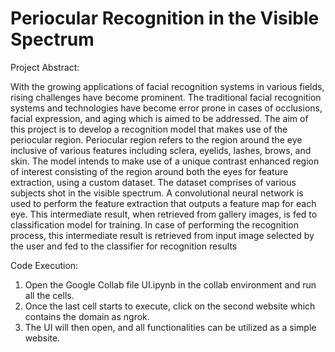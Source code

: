 # Periocular Recognition in the Visible Spectrum

Project Abstract:

With the growing applications of facial recognition systems in various fields, rising challenges
have become prominent. The traditional facial recognition systems and technologies have
become error prone in cases of occlusions, facial expression, and aging which is aimed to be
addressed. The aim of this project is to develop a recognition model that makes use of the
periocular region.
Periocular region refers to the region around the eye inclusive of various features including
sclera, eyelids, lashes, brows, and skin. The model intends to make use of a unique contrast
enhanced region of interest consisting of the region around both the eyes for feature extraction,
using a custom dataset. The dataset comprises of various subjects shot in the visible spectrum. A
convolutional neural network is used to perform the feature extraction that outputs a feature map
for each eye. This intermediate result, when retrieved from gallery images, is fed to classification
model for training. In case of performing the recognition process, this intermediate result is
retrieved from input image selected by the user and fed to the classifier for recognition results

Code Execution:

1. Open the Google Collab file UI.ipynb in the collab environment and run all the cells.
2. Once the last cell starts to execute, click on the second website which contains the
domain as ngrok.
3. The UI will then open, and all functionalities can be utilized as a simple website.
